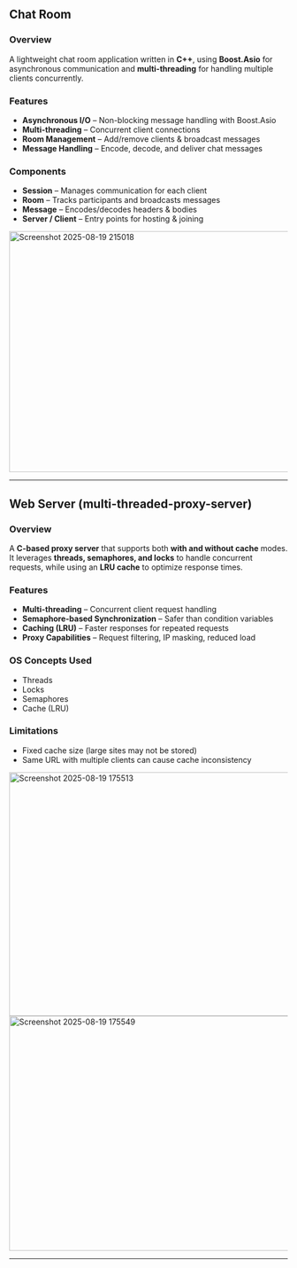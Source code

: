 

##  Chat Room

### Overview
A lightweight chat room application written in **C++**, using **Boost.Asio** for asynchronous communication and **multi-threading** for handling multiple clients concurrently.

### Features
- **Asynchronous I/O** – Non-blocking message handling with Boost.Asio  
- **Multi-threading** – Concurrent client connections  
- **Room Management** – Add/remove clients & broadcast messages  
- **Message Handling** – Encode, decode, and deliver chat messages  

### Components
- **Session** – Manages communication for each client  
- **Room** – Tracks participants and broadcasts messages  
- **Message** – Encodes/decodes headers & bodies  
- **Server / Client** – Entry points for hosting & joining  

<img width="1340" height="435" alt="Screenshot 2025-08-19 215018" src="https://github.com/user-attachments/assets/fa58bb87-5a04-49ad-8582-e953dd3c9a68" />


---

##  Web Server (multi-threaded-proxy-server)

### Overview
A **C-based proxy server** that supports both **with and without cache** modes. It leverages **threads, semaphores, and locks** to handle concurrent requests, while using an **LRU cache** to optimize response times.

### Features
- **Multi-threading** – Concurrent client request handling  
- **Semaphore-based Synchronization** – Safer than condition variables  
- **Caching (LRU)** – Faster responses for repeated requests  
- **Proxy Capabilities** – Request filtering, IP masking, reduced load  

### OS Concepts Used
- Threads  
- Locks  
- Semaphores  
- Cache (LRU)  

### Limitations
- Fixed cache size (large sites may not be stored)  
- Same URL with multiple clients can cause cache inconsistency  

<img width="1314" height="440" alt="Screenshot 2025-08-19 175513" src="https://github.com/user-attachments/assets/0d6643f3-f014-4f1e-ae79-c12a42803b10" />
<img width="1327" height="424" alt="Screenshot 2025-08-19 175549" src="https://github.com/user-attachments/assets/a9fbea24-26e8-455d-8f4f-5967106aa736" />


---
